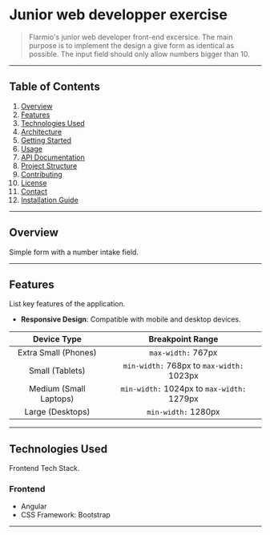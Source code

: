 # **Junior web developper exercise**
> Flarmio's junior web developer front-end excersice.
The main purpose is to implement the design a give form as identical as possible.
The input field should only allow numbers bigger than 10.

---

## **Table of Contents**
1. [Overview](#overview)
2. [Features](#features)
3. [Technologies Used](#technologies-used)
4. [Architecture](#architecture)
5. [Getting Started](#getting-started)
6. [Usage](#usage)
7. [API Documentation](#api-documentation)
8. [Project Structure](#project-structure)
9. [Contributing](#contributing)
10. [License](#license)
11. [Contact](#contact)
12. [Installation Guide](#installation)

---

## **Overview**
Simple form with a number intake field.

---

## **Features**
List key features of the application.
- **Responsive Design**: Compatible with mobile and desktop devices.

| Device Type | Breakpoint Range    |
| :---:   | :---: |
| Extra Small (Phones) | ``max-width:`` 767px |
| Small (Tablets) | ``min-width:`` 768px to ``max-width:`` 1023px |
|Medium (Small Laptops) | ``min-width:`` 1024px to ``max-width:`` 1279px |
|Large (Desktops)  | ``min-width:`` 1280px|


---

## **Technologies Used**
Frontend Tech Stack.

### **Frontend**
- Angular
- CSS Framework: Bootstrap

---

